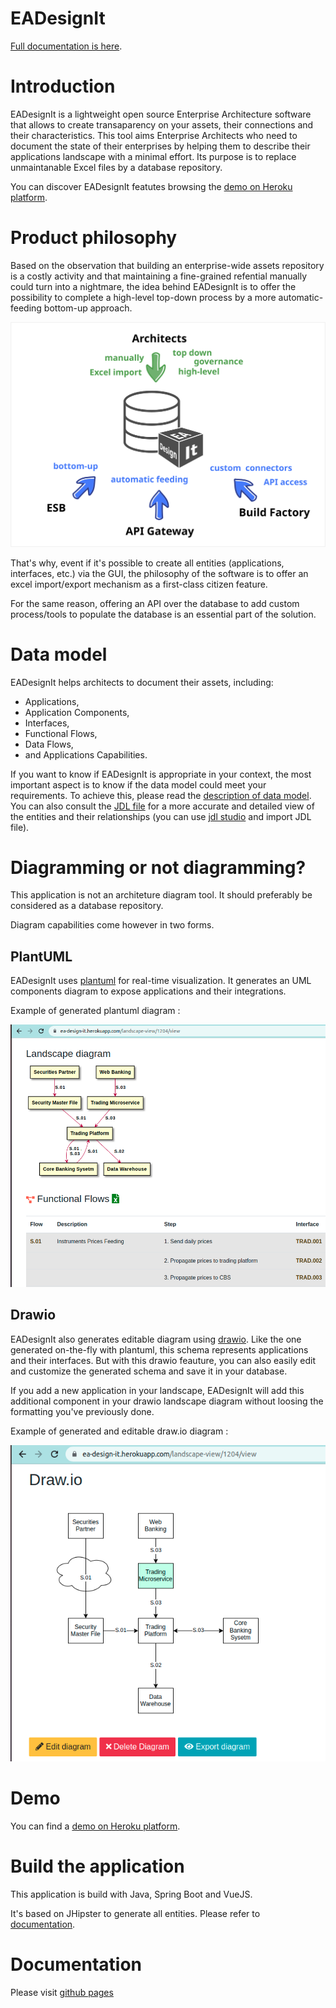 # EADesignIt

[Full documentation is here](https://mauvaisetroupe.github.io/ea-design-it/).

# Introduction

EADesignIt is a lightweight open source Enterprise Architecture software that allows to create transaparency on your assets, their connections and their characteristics. This tool aims Enterprise Architects who need to document the state of their enterprises by helping them to describe their applications landscape with a minimal effort. Its purpose is to replace unmaintanable Excel files by a database repository.

You can discover EADesignIt featutes browsing the [demo on Heroku platform](https://ea-design-it.herokuapp.com/).

# Product philosophy

Based on the observation that building an enterprise-wide assets repository is a costly activity and that maintaining a fine-grained refential manually could turn into a nightmare, the idea behind EADesignIt is to offer the possibility to complete a high-level top-down process by a more automatic-feeding bottom-up approach.

![approach](./docs/images/top-bottom.svg)

That's why, event if it's possible to create all entities (applications, interfaces, etc.) via the GUI, the philosophy of the software is to offer an excel import/export mechanism as a first-class citizen feature.

For the same reason, offering an API over the database to add custom process/tools to populate the database is an essential part of the solution.

# Data model

EADesignIt helps architects to document their assets, including:

- Applications,
- Application Components,
- Interfaces,
- Functional Flows,
- Data Flows,
- and Applications Capabilities.

If you want to know if EADesignIt is appropriate in your context, the most important aspect is to know if the data model could meet your requirements. To achieve this, please read the [description of data model](https://mauvaisetroupe.github.io/ea-design-it/metamodel/). You can also consult the [JDL file](./jhipster-jdl-metamodel.jdl) for a more accurate and detailed view of the entities and their relationships (you can use [jdl studio](https://start.jhipster.tech/jdl-studio/) and import JDL file).

# Diagramming or not diagramming?

This application is not an architeture diagram tool. It should preferably be considered as a database repository.

Diagram capabilities come however in two forms.

## PlantUML

EADesignIt uses [plantuml](http://www.plantuml.com) for real-time visualization. It generates an UML components diagram to expose applications and their integrations.

Example of generated plantuml diagram :

![interface view](./docs/application/screenshot-plantuml.png)

## Drawio

EADesignIt also generates editable diagram using [drawio](https://drawio-app.com/). Like the one generated on-the-fly with plantuml, this schema represents applications and their interfaces. But with this drawio feauture, you can also easily edit and customize the generated schema and save it in your database.

If you add a new application in your landscape, EADesignIt will add this additional component in your drawio landscape diagram without loosing the formatting you've previously done.

Example of generated and editable draw.io diagram :

![interface view](./docs/application/screenshot-drawio.png)

# Demo

You can find a [demo on Heroku platform](https://ea-design-it.herokuapp.com/).

# Build the application

This application is build with Java, Spring Boot and VueJS.

It's based on JHipster to generate all entities. Please refer to [documentation](https://mauvaisetroupe.github.io/ea-design-it/jhipster/).

# Documentation

Please visit [github pages](https://mauvaisetroupe.github.io/ea-design-it/)
